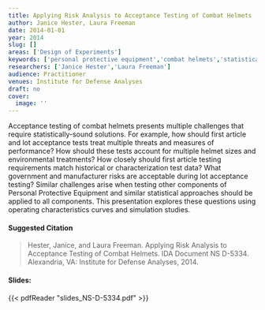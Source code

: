 ```yaml
---
title: Applying Risk Analysis to Acceptance Testing of Combat Helmets
author: Janice Hester, Laura Freeman
date: 2014-01-01
year: 2014
slug: []
areas: ['Design of Experiments']
keywords: ['personal protective equipment','combat helmets','statistical analyses']
researchers: ['Janice Hester','Laura Freeman']
audience: Practitioner
venues: Institute for Defense Analyses
draft: no
cover:
  image: ''
---
```




Acceptance testing of combat helmets presents multiple challenges that require statistically-sound solutions. For example, how should first article and lot acceptance tests treat multiple threats and measures of performance? How should these tests account for multiple helmet sizes and environmental treatments? How closely should first article testing requirements match historical or characterization test data? What government and manufacturer risks are acceptable during lot acceptance testing? Similar challenges arise when testing other components of Personal Protective Equipment and similar statistical approaches should be applied to all components. This presentation explores these questions using operating characteristics curves and simulation studies.

#### Suggested Citation
> Hester, Janice, and Laura Freeman. Applying Risk Analysis to Acceptance Testing of Combat Helmets. IDA Document NS D-5334. Alexandria, VA: Institute for Defense Analyses, 2014.

#### Slides: 
{{< pdfReader "slides_NS-D-5334.pdf" >}}





